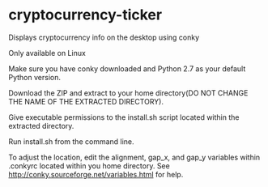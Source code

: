 # cryptocurrency-ticker
Displays cryptocurrency info on the desktop using conky

Only available on Linux

Make sure you have conky downloaded and Python 2.7 as your default Python version.

Download the ZIP and extract to your home directory(DO NOT CHANGE THE NAME OF THE EXTRACTED DIRECTORY).

Give executable permissions to the install.sh script located within the extracted directory.

Run install.sh from the command line.

To adjust the location, edit the alignment, gap_x, and gap_y variables within .conkyrc located within you home directory. See http://conky.sourceforge.net/variables.html for help.
